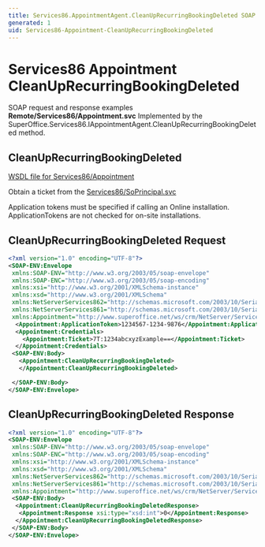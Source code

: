 ```yaml
---
title: Services86.AppointmentAgent.CleanUpRecurringBookingDeleted SOAP
generated: 1
uid: Services86-Appointment-CleanUpRecurringBookingDeleted
---
```


# Services86 Appointment CleanUpRecurringBookingDeleted

SOAP request and response examples **Remote/Services86/Appointment.svc**
Implemented by the <see cref="M:SuperOffice.Services86.IAppointmentAgent.CleanUpRecurringBookingDeleted">SuperOffice.Services86.IAppointmentAgent.CleanUpRecurringBookingDeleted</see> method.

## CleanUpRecurringBookingDeleted

[WSDL file for Services86/Appointment](../Services86-Appointment.md)

Obtain a ticket from the [Services86/SoPrincipal.svc](../SoPrincipal/index.md)

Application tokens must be specified if calling an Online installation. ApplicationTokens are not checked for on-site installations.

## CleanUpRecurringBookingDeleted Request

```xml
<?xml version="1.0" encoding="UTF-8"?>
<SOAP-ENV:Envelope
 xmlns:SOAP-ENV="http://www.w3.org/2003/05/soap-envelope"
 xmlns:SOAP-ENC="http://www.w3.org/2003/05/soap-encoding"
 xmlns:xsi="http://www.w3.org/2001/XMLSchema-instance"
 xmlns:xsd="http://www.w3.org/2001/XMLSchema"
 xmlns:NetServerServices862="http://schemas.microsoft.com/2003/10/Serialization/Arrays"
 xmlns:NetServerServices861="http://schemas.microsoft.com/2003/10/Serialization/"
 xmlns:Appointment="http://www.superoffice.net/ws/crm/NetServer/Services86">
  <Appointment:ApplicationToken>1234567-1234-9876</Appointment:ApplicationToken>
  <Appointment:Credentials>
    <Appointment:Ticket>7T:1234abcxyzExample==</Appointment:Ticket>
  </Appointment:Credentials>
 <SOAP-ENV:Body>
   <Appointment:CleanUpRecurringBookingDeleted>
   </Appointment:CleanUpRecurringBookingDeleted>

 </SOAP-ENV:Body>
</SOAP-ENV:Envelope>

```

## CleanUpRecurringBookingDeleted Response

```xml
<?xml version="1.0" encoding="UTF-8"?>
<SOAP-ENV:Envelope
 xmlns:SOAP-ENV="http://www.w3.org/2003/05/soap-envelope"
 xmlns:SOAP-ENC="http://www.w3.org/2003/05/soap-encoding"
 xmlns:xsi="http://www.w3.org/2001/XMLSchema-instance"
 xmlns:xsd="http://www.w3.org/2001/XMLSchema"
 xmlns:NetServerServices862="http://schemas.microsoft.com/2003/10/Serialization/Arrays"
 xmlns:NetServerServices861="http://schemas.microsoft.com/2003/10/Serialization/"
 xmlns:Appointment="http://www.superoffice.net/ws/crm/NetServer/Services86">
 <SOAP-ENV:Body>
  <Appointment:CleanUpRecurringBookingDeletedResponse>
   <Appointment:Response xsi:type="xsd:int">0</Appointment:Response>
  </Appointment:CleanUpRecurringBookingDeletedResponse>
 </SOAP-ENV:Body>
</SOAP-ENV:Envelope>

```
